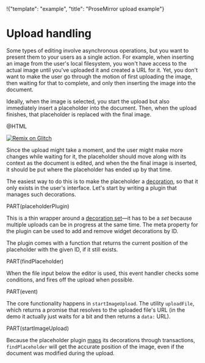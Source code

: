 !{"template": "example", "title": "ProseMirror upload example"}

# Upload handling

Some types of editing involve asynchronous operations, but you want to
present them to your users as a single action. For example, when
inserting an image from the user's local filesystem, you won't have
access to the actual image until you've uploaded it and created a URL
for it. Yet, you don't want to make the user go through the motion of
first uploading the image, then waiting for that to complete, and only
then inserting the image into the document.

Ideally, when the image is selected, you start the upload but also
immediately insert a placeholder into the document. Then, when the
upload finishes, that placeholder is replaced with the final image.

@HTML

[![Remix on Glitch](https://cdn.glitch.com/2703baf2-b643-4da7-ab91-7ee2a2d00b5b%2Fremix-button.svg)](https://glitch.com/edit/#!/remix/prosemirror-demo-upload)

Since the upload might take a moment, and the user might make more
changes while waiting for it, the placeholder should move along with
its context as the document is edited, and when the the final image is
inserted, it should be put where the placeholder has ended up by that
time.

The easiest way to do this is to make the placeholder a
[decoration](/docs/guide/#view.decorations), so that it only exists in
the user's interface. Let's start by writing a plugin that manages
such decorations.

PART(placeholderPlugin)

This is a thin wrapper around a [decoration
set](##view.DecorationSet)—it has to be a _set_ because multiple
uploads can be in progress at the same time. The meta property for the
plugin can be used to add and remove widget decorations by ID.

The plugin comes with a function that returns the current position of
the placeholder with the given ID, if it still exists.

PART(findPlaceholder)

When the file input below the editor is used, this event handler
checks some conditions, and fires off the upload when possible.

PART(event)

The core functionality happens in `startImageUpload`. The utility
`uploadFile`, which returns a promise that resolves to the uploaded
file's URL (in the demo it actually just waits for a bit and then
returns a `data:` URL).

PART(startImageUpload)

Because the placeholder plugin [maps](##view.DecorationSet.map) its
decorations through transactions, `findPlaceholder` will get the
accurate position of the image, even if the document was modified
during the upload.
